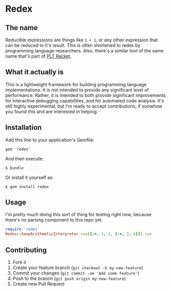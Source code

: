 # Redex

## The name

Reducible expressions are things like <code>1 + 1</code>, or any other expression that can be reduced to it's result. This is often shortened to redex by programming language researchers. Also, there's a similar tool of the same name that's part of [PLT Racket](http://redex.racket-lang.org/).

## What it actually is

This is a lightweight framework for building programming language implementations. It is *not* intended to provide any significant level of performance. Rather, it is intended to both provide significant improvements for interactive debugging capabilities, and for automated code analysis. It's still highly experimental, but I'm ready to accept contributions, if somehow you found this and are interested in helping.

## Installation

Add this line to your application's Gemfile:

    gem 'redex'

And then execute:

    $ bundle

Or install it yourself as:

    $ gem install redex

## Usage

I'm pretty much doing this sort of thing for testing right now, because there's no parsing component to this repo yet.
```ruby
require 'redex'
Redex::SexpArithmeticInterpreter.new([:+, 1, 2, [:+, 3, 4]]).run
```

## Contributing

1. Fork it
2. Create your feature branch (`git checkout -b my-new-feature`)
3. Commit your changes (`git commit -am 'Add some feature'`)
4. Push to the branch (`git push origin my-new-feature`)
5. Create new Pull Request
